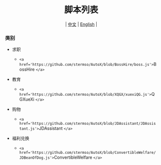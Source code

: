 <div align="center">
<h1>脚本列表</h1>
<p> | <a href='https://github.com/stermso/AutoX'>中文</a> | <a href='https://github.com/stermso/AutoX/blob/main/Docs/README-EN.md'>English</a> | </p>
</div>

### 类别

* 求职

  * `<a href='https://github.com/stermso/AutoX/blob/BossHire/boss.js'>`BossHire `</a>`
* 教育

  * `<a href='https://github.com/stermso/AutoX/blob/XQGX/xuexiQG.js'>`QGXueXi `</a>`
* 购物

  * `<a href='https://github.com/stermso/AutoX/blob/JDAssistant/JDAssistant.js'>`JDAssistant `</a>`
* 福利兑换

  * `<a href='https://github.com/stermso/AutoX/blob/ConvertibleWelfare/JDBeanOfDog.js'>`ConvertibleWelfare `</a>`
